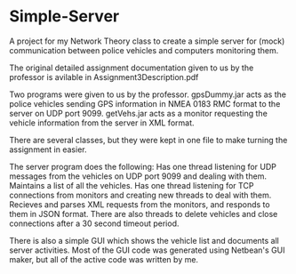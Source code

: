 # Simple-Server
A project for my Network Theory class to create a simple server for (mock) communication between police vehicles and computers monitoring them.

The original detailed assignment documentation given to us by the professor is avilable in Assignment3Description.pdf

Two programs were given to us by the professor. gpsDummy.jar acts as the police vehicles sending GPS information in NMEA 0183 RMC format to the server on UDP port 9099. getVehs.jar acts as a monitor requesting the vehicle information from the server in XML format.

There are several classes, but they were kept in one file to make turning the assignment in easier.

The server program does the following:
Has one thread listening for UDP messages from the vehicles on UDP port 9099 and dealing with them.
Maintains a list of all the vehicles.
Has one thread listening for TCP connections from monitors and creating new threads to deal with them.
Recieves and parses XML requests from the monitors, and responds to them in JSON format.
There are also threads to delete vehicles and close connections after a 30 second timeout period.

There is also a simple GUI which shows the vehicle list and documents all server activities.
Most of the GUI code was generated using Netbean's GUI maker, but all of the active code was written by me.
